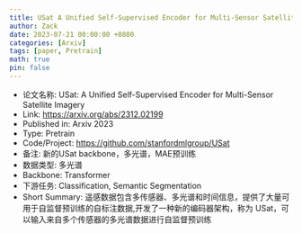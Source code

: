 ```yaml
---
title: USat A Unified Self-Supervised Encoder for Multi-Sensor Satellite Imagery
author: Zack
date: 2023-07-21 00:00:00 +0800
categories: [Arxiv]
tags: [paper, Pretrain]
math: true
pin: false
---
```

- 论文名称: USat: A Unified Self-Supervised Encoder for Multi-Sensor Satellite Imagery
- Link: https://arxiv.org/abs/2312.02199
- Published in: Arxiv 2023
- Type: Pretrain
- Code/Project: https://github.com/stanfordmlgroup/USat
- 备注: 新的USat backbone，多光谱，MAE预训练
- 数据类型: 多光谱
- Backbone: Transformer
- 下游任务: Classification, Semantic Segmentation
- Short Summary: 遥感数据包含多传感器、多光谱和时间信息，提供了大量可用于自监督预训练的自标注数据,开发了一种新的编码器架构，称为 USat，可以输入来自多个传感器的多光谱数据进行自监督预训练
